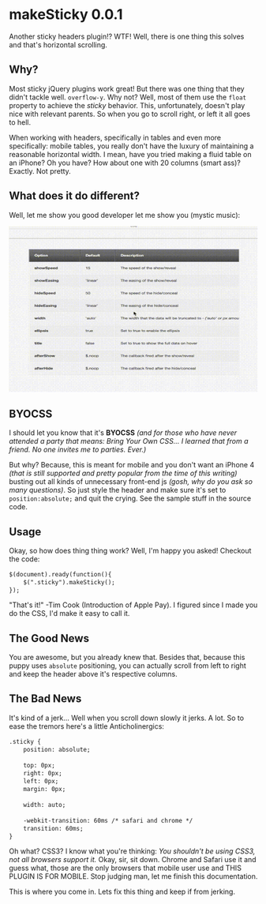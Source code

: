 # makeSticky 0.0.1

Another sticky headers plugin!? WTF! Well, there is one thing this solves and that's horizontal scrolling.

## Why?

Most sticky jQuery plugins work great! But there was one thing that they didn't tackle well. `overflow-y`. Why not? Well, most of them use the `float` property to achieve the *sticky* behavior. This, unfortunately, doesn't play nice with relevant parents. So when you go to scroll right, or left it all goes to hell.

When working with headers, specifically in tables and even more specifically: mobile tables, you really don't have the luxury of maintaining a reasonable horizontal width. I mean, have you tried making a fluid table on an iPhone? Oh you have? How about one with 20 columns (smart ass)? Exactly. Not pretty.

## What does it do different?

Well, let me show you good developer let me show you (mystic music):

![Well, I had a cool gif but I guess I'll just have to explain. (booo)](img/gif.gif)

## BYOCSS

I should let you know that it's **BYOCSS** *(and for those who have never attended a party that means: Bring Your Own CSS... I learned that from a friend. No one invites me to parties. Ever.)*

But why? Because, this is meant for mobile and you don't want an iPhone 4 *(that is still supported and pretty popular from the time of this writing)* busting out all kinds of unnecessary front-end js *(gosh, why do you ask so many questions)*. So just style the header and make sure it's set to `position:absolute;` and quit the crying. See the sample stuff in the source code.

## Usage

Okay, so how does thing thing work? Well, I'm happy you asked! Checkout the code:

    $(document).ready(function(){
        $(".sticky").makeSticky();
    });

"That's it!" -Tim Cook (Introduction of Apple Pay). I figured since I made you do the CSS, I'd make it easy to call it.

## The Good News

You are awesome, but you already knew that. Besides that, because this puppy uses `absolute` positioning, you can actually scroll from left to right and keep the header above it's respective columns.

## The Bad News

It's kind of a jerk... Well when you scroll down slowly it jerks. A lot. So to ease the tremors here's a little Anticholinergics:

    .sticky {
    	position: absolute;

    	top: 0px;
    	right: 0px;
    	left: 0px;
    	margin: 0px;

    	width: auto;

    	-webkit-transition: 60ms /* safari and chrome */
    	transition: 60ms;
    }

Oh what? CSS3? I know what you're thinking: *You shouldn't be using CSS3, not all browsers support it.* Okay, sir, sit down. Chrome and Safari use it and guess what, those are the only browsers that mobile user use and THIS PLUGIN IS FOR MOBILE. Stop judging man, let me finish this documentation.

This is where you come in. Lets fix this thing and keep if from jerking.  
